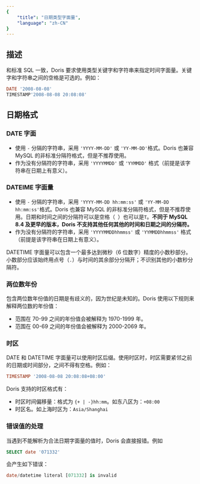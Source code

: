 ```yaml
---
{
    "title": "日期类型字面量",
    "language": "zh-CN"
}
---
```


<!-- 
Licensed to the Apache Software Foundation (ASF) under one
or more contributor license agreements.  See the NOTICE file
distributed with this work for additional information
regarding copyright ownership.  The ASF licenses this file
to you under the Apache License, Version 2.0 (the
"License"); you may not use this file except in compliance
with the License.  You may obtain a copy of the License at

  http://www.apache.org/licenses/LICENSE-2.0

Unless required by applicable law or agreed to in writing,
software distributed under the License is distributed on an
"AS IS" BASIS, WITHOUT WARRANTIES OR CONDITIONS OF ANY
KIND, either express or implied.  See the License for the
specific language governing permissions and limitations
under the License.
-->
## 描述

和标准 SQL 一致，Doris 要求使用类型关键字和字符串来指定时间字面量。关键字和字符串之间的空格是可选的。例如：

```sql
DATE '2008-08-08'
TIMESTAMP'2008-08-08 20:08:08'
```

## 日期格式

### DATE 字面

- 使用 `-` 分隔的字符串，采用 `'YYYY-MM-DD'` 或 `'YY-MM-DD'`格式。Doris 也兼容 MySQL 的非标准分隔符格式，但是不推荐使用。
- 作为没有分隔符的字符串，采用 `'YYYYMMDD'` 或 `'YYMMDD'` 格式（前提是该字符串在日期上有意义）。

### DATEIME 字面量

- 使用 `-` 分隔的字符串，采用 `'YYYY-MM-DD hh:mm:ss'` 或 `'YY-MM-DD hh:mm:ss'`格式。Doris 也兼容 MySQL 的非标准分隔符格式，但是不推荐使用。日期和时间之间的分隔符可以是空格（` `）也可以是`T`。**不同于 MySQL 8.4 及更早的版本，Doris 不支持其他任何其他的时间和日期之间的分隔符。**
- 作为没有分隔符的字符串，采用 `'YYYYMMDDhhmmss'` 或 `'YYMMDDhhmmss'` 格式（前提是该字符串在日期上有意义）。

DATETIME 字面量可以包含一个最多达到微秒（6 位数字）精度的小数秒部分。小数部分应该始终用点号（`.`）与时间的其余部分分隔开；不识别其他的小数秒分隔符。

### 两位数年份

包含两位数年份值的日期是有歧义的，因为世纪是未知的。Doris 使用以下规则来解释两位数的年份值：

- 范围在 70-99 之间的年份值会被解释为 1970-1999 年。
- 范围在 00-69 之间的年份值会被解释为 2000-2069 年。

### 时区

DATE 和 DATETIME 字面量可以使用时区后缀。使用时区时，时区需要紧邻之前的日期或时间部分，之间不得有空格。例如：

```sql
TIMESTAMP '2008-08-08 20:08:08+08:00'
```

Doris 支持的时区格式有：

- 时区时间偏移量：格式为 `{+ | -}hh:mm`。如东八区为：`+08:00`
- 时区名。如上海时区为：`Asia/Shanghai`

### 错误值的处理

当遇到不能解析为合法日期字面量的值时，Doris 会直接报错。例如

```sql
SELECT date '071332'
```

会产生如下错误：

```sql
date/datetime literal [071332] is invalid
```